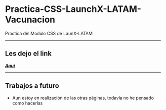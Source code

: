 # Practica-CSS-LaunchX-LATAM-Vacunacion
Practica del Modulo CSS de LaunX-LATAM

<hr>

## Les dejo el link

***[Aqui](https://lamazorca.github.io/Practica-CSS-LaunchX-LATAM-Vacunacion/)***

---

## Trabajos a futuro
* Aun estoy en realización de las otras páginas, todavía no he pensado como hacerlas
